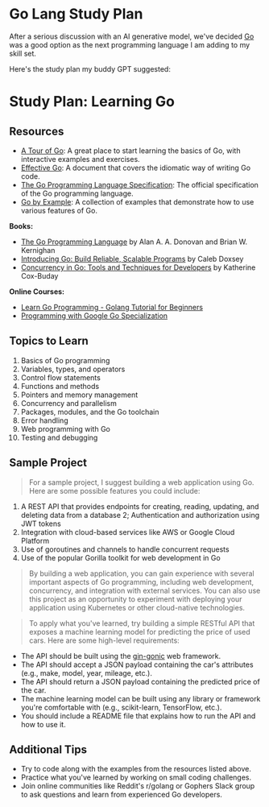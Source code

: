 # Go Lang Study Plan

After a serious discussion with an AI generative model, we've decided [Go](https://go.dev/) was a good option as the next programming language I am adding to my skill set.  

Here's the study plan my buddy GPT suggested:

# Study Plan: Learning Go

## Resources

- [A Tour of Go](https://tour.golang.org/welcome/1): A great place to start learning the basics of Go, with interactive examples and exercises.
- [Effective Go](https://golang.org/doc/effective_go.html): A document that covers the idiomatic way of writing Go code.
- [The Go Programming Language Specification](https://golang.org/ref/spec): The official specification of the Go programming language.
- [Go by Example](https://gobyexample.com/): A collection of examples that demonstrate how to use various features of Go.

**Books:**
- [The Go Programming Language](https://www.gopl.io/) by Alan A. A. Donovan and Brian W. Kernighan
- [Introducing Go: Build Reliable, Scalable Programs](https://www.oreilly.com/library/view/introducing-go/9781491941997/) by Caleb Doxsey
- [Concurrency in Go: Tools and Techniques for Developers](https://www.oreilly.com/library/view/concurrency-in-go/9781491941294/) by Katherine Cox-Buday

**Online Courses:**
- [Learn Go Programming - Golang Tutorial for Beginners](https://www.udemy.com/course/learn-go-programming/)
- [Programming with Google Go Specialization](https://www.coursera.org/specializations/google-golang)


## Topics to Learn

1. Basics of Go programming
2. Variables, types, and operators
3. Control flow statements
4. Functions and methods
5. Pointers and memory management
6. Concurrency and parallelism
7. Packages, modules, and the Go toolchain
8. Error handling
9. Web programming with Go
10. Testing and debugging

## Sample Project

> For a sample project, I suggest building a web application using Go. Here are some possible features you could include:

1. A REST API that provides endpoints for creating, reading, updating, and deleting data from a database
2; Authentication and authorization using JWT tokens
3. Integration with cloud-based services like AWS or Google Cloud Platform
4. Use of goroutines and channels to handle concurrent requests
5. Use of the popular Gorilla toolkit for web development in Go

> By building a web application, you can gain experience with several important aspects of Go programming, including web development, concurrency, and integration with external services. You can also use this project as an opportunity to experiment with deploying your application using Kubernetes or other cloud-native technologies.

> To apply what you've learned, try building a simple RESTful API that exposes a machine learning model for predicting the price of used cars. Here are some high-level requirements:

- The API should be built using the [gin-gonic](https://github.com/gin-gonic/gin) web framework.
- The API should accept a JSON payload containing the car's attributes (e.g., make, model, year, mileage, etc.).
- The API should return a JSON payload containing the predicted price of the car.
- The machine learning model can be built using any library or framework you're comfortable with (e.g., scikit-learn, TensorFlow, etc.).
- You should include a README file that explains how to run the API and how to use it.

## Additional Tips

- Try to code along with the examples from the resources listed above.
- Practice what you've learned by working on small coding challenges.
- Join online communities like Reddit's r/golang or Gophers Slack group to ask questions and learn from experienced Go developers.
